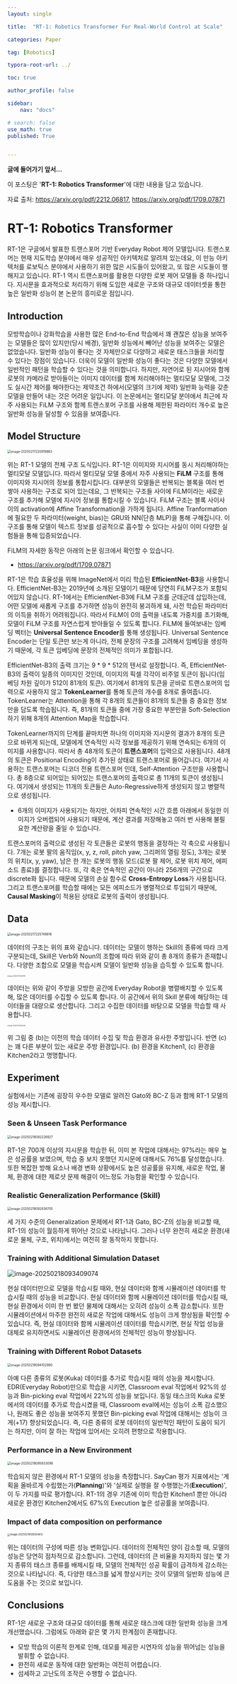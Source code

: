 ```yaml
---
layout: single

title:  "RT-1: Robotics Transformer For Real-World Control at Scale"

categories: Paper

tag: [Robotics]

typora-root-url: ../

toc: true

author_profile: false

sidebar:
    nav: "docs"

# search: false
use_math: true
published: True


---
```




**글에 들어가기 앞서...**

이 포스팅은 '**RT-1: Robotics Transformer**'에 대한 내용을 담고 있습니다.



자료 출처: <https://arxiv.org/pdf/2212.06817>, <https://arxiv.org/pdf/1709.07871>









# RT-1: Robotics Transformer

RT-1은 구글에서 발표한 트랜스포머 기반 Everyday Robot 제어 모델입니다. 트랜스포머는 현재 지도학습 분야에서 매우 성공적인 아키텍처로 알려져 있는데요, 이 만능 아키텍처를 로보틱스 분야에서 사용하기 위한 많은 시도들이 있어왔고, 또 많은 시도들이 행해지고 있습니다. RT-1 역시 트랜스포머를 활용한 다양한 로봇 제어 모델들 중 하나입니다. 지시문을 효과적으로 처리하기 위해 도입한 새로운 구조와 대규모 데이터셋을 통한 높은 일반화 성능이 본 논문의 흥미로운 점입니다.







## Introduction

모방학습이나 강화학습을 사용한 많은 End-to-End 학습에서 꽤 괜찮은 성능을 보여주는 모델들은 많이 있지만(당시 배경), 일반화 성능에서 빼어난 성능을 보여주는 모델은 없었습니다. 일반화 성능이 좋다는 것 자체만으로 다양하고 새로운 태스크들을 처리할 수 있다는 장점이 있습니다. 더욱이 모델이 일반화 성능이 좋다는 것은 다양한 모델에서 일반적인 패턴을 학습할 수 있다는 것을 의미합니다. 하지만, 자연어로 된 지시어와 함께 로봇의 카메라로 받아들이는 이미지 데이터를 함께 처리해야하는 멀티모달 모델에, 그것도 실시간 제어를 해야한다는 제약조건 하에서(모델의 크기에 제약) 일반화 능력을 갖춘 모델을 만들어 내는 것은 어려운 일입니다. 이 논문에서는 멀티모달 분야에서 최근에 자주 사용되는 FiLM 구조와 함께 트랜스포머 구조를 사용해 제한된 파라미터 개수로 높은 일반화 성능을 달성할 수 있음을 보여줍니다.







## Model Structure

<img src="/images/2025-02-17-Paper_RT-1/image-20250217220919863.png" alt="image-20250217220919863" style="zoom:50%;" />

위는 RT-1 모델의 전체 구조 도식입니다. RT-1은 이미지와 지시어를 동시 처리해야하는 멀티모달 모델입니다. 따라서 멀티모달 모델 중에서 자주 사용되는 **FiLM** 구조를 통해 이미지와 지시어의 정보를 통합시킵니다. 대부분의 모델들은 반복되는 블록을 여러 번 쌓아 사용하는 구조로 되어 있는데요, 그 반복되는 구조들 사이에 FiLM이라는 새로운 구조를 추가해 모델에 지시어 정보를 통합시킬 수 있습니다. FiLM 구조는 블록 사이사이의 activation에 Affine Transformation을 가하게 됩니다. Affine Tranformation에 필요한 두 파라미터(weight, bias)는 GRU와 NN(단층 MLP)을 통해 구해집니다. 이 구조를 통해 모델이 텍스트 정보를 성공적으로 흡수할 수 있다는 사실이 이미 다양한 실험들을 통해 입증되었습니다.



FiLM의 자세한 동작은 아래의 논문 링크에서 확인할 수 있습니다.

- <https://arxiv.org/pdf/1709.07871>



RT-1은 학습 효율성을 위해 ImageNet에서 미리 학습된 **EfficientNet-B3**을 사용합니다. EfficientNet-B3는 2019년에 소개된 모델이기 때문에 당연히 FiLM구조가 포함되어있지 않습니다. RT-1에서는 EfficientNet-B3에 FiLM 구조를 군데군데 삽입하는데, 어떤 모델에 새롭게 구조를 추가하면 성능이 완전히 붕괴하게 돼, 사전 학습된 파라미터의 이득을 취하기 어려워집니다. 따라서 FiLM이 0의 출력을 내도록 가중치를 초기화해, 모델이 FiLM 구조를 자연스럽게 받아들일 수 있도록 합니다. FiLM에 들여보내는 임베딩 벡터는 **Universal Sentence Encoder**를 통해 생성됩니다. Universal Sentence Encoder는 단일 토큰만 보는게 아니라, 전체 문장의 구조를 고려해서 임베딩을 생성하기 때문에, 각 토큰 임베딩에 문장의 전체적인 의미가 포합됩니다. 



EfficientNet-B3의 출력 크기는 9 * 9 * 512의 텐서로 설정합니다. 즉, EfficientNet-B3의 출력이 일종의 이미지인 것인데, 이미지의 픽셀 각각이 비주얼 토큰이 됩니다(임베딩 차원 깊이가 512이 81개의 토큰). 여기에서 81개의 토큰을 곧바로 트랜스포머의 입력으로 사용하지 않고 **TokenLearner**를 통해 토큰의 개수를 8개로 줄여줍니다. TokenLearner는 Attention을 통해 각 8개의 토큰들이 81개의 토큰들 중 중요한 정보만을 담도록 학습됩니다. 즉, 81개의 토큰들 중에 가장 중요한 부분만을 Soft-Selection하기 위해 8개의 Attention Map을 학습합니다.



TokenLearner까지의 단계를 끝마치면 하나의 이미지와 지시문의 결과가 8개의 토큰으로 바뀌게 되는데, 모델에게 연속적인 시각 정보를 제공하기 위해 연속되는 6개의 이미지를 사용합니다. 따라서 총 48개의 토큰이 **트랜스포머**의 입력으로 사용됩니다. 48개의 토큰은 Positional Encoding이 추가된 상태로 트랜스포머로 들어갑니다. 여기서 사용하는 트랜스포머는 디코더 전용 트랜스포머 인데, Self-Attention 구조만을 사용합니다. 총 8층으로 되어있는 되어있는 트랜스포머의 출력으로 총 11개의 토큰이 생성됩니다. 여기에서 생성되는 11개의 토큰들은 Auto-Regressive하게 생성되지 않고 병렬적으로 생성됩니다. 

- 6개의 이미지가 사용되기는 하지만, 어차피 연속적인 시간 흐름 아래에서 동일한 이미지가 오버랩되어 사용되기 때문에, 계산 결과를 저장해놓고 여러 번 사용해 불필요한 계산량을 줄일 수 있습니다.



트랜스포머의 출력으로 생성된 각 토큰들은 로봇의 행동을 결정하는 각 축으로 사용됩니다. 7개는 로봇 팔의 움직임(x, y, z, roll, pitch yaw, 그리퍼의 열림 정도), 3개는 로봇의 위치(x, y, yaw), 남은 한 개는 로봇의 행동 모드(로봇 팔 제어, 로봇 위치 제어, 에피소드 종료)를 결정합니다. 또, 각 축은 연속적인 공간이 아니라 256개의 구간으로 discrete화 됩니다. 때문에 모델의 손실 함수로 **Cross-Entropy Loss**가 사용됩니다. 그리고 트랜스포머를 학습할 때에는 모든 에피소드가 병렬적으로 투입되기 때문에, **Causal Masking**이 적용된 상태로 로봇의 출력이 생성됩니다.







## Data

<img src="/images/2025-02-17-Paper_RT-1/image-20250217225749816.png" alt="image-20250217225749816" style="zoom:50%;" />

데이터의 구조는 위의 표와 같습니다. 데이터는 모델이 행하는 Skill의 종류에 따라 크게 구분되는데, Skill은 Verb와 Noun의 조합에 따라 위와 같이 총 8개의 종류가 존재합니다. 다양한 조합으로 모델을 학습시켜 모델이 일반화 성능을 습득할 수 있도록 합니다.



<img src="/images/2025-02-17-Paper_RT-1/image-20250217230240919.png" alt="image-20250217230240919" style="zoom:20%;" />

데이터는 위와 같이 주방을 모방한 공간에 Everyday Robot을 병렬배치할 수 있도록 해, 많은 데이터를 수집할 수 있도록 합니다. 이 공간에서 위의 Skill 분류에 해당하는 데이터들을 대량으로 생산합니다. 그리고 수집한 데이터를 바탕으로 모델을 학습할 때 사용합니다.



<img src="/images/2025-02-17-Paper_RT-1/image-20250217230454470.png" alt="image-20250217230454470" style="zoom:20%;" />

위 그림 중 (b)는 이전의 학습 데이터 수집 및 학습 환경과 유사한 주방입니다. 반면 (c)는 꽤 다른 부분이 있는 새로운 주방 환경입니다. (b) 환경을 Kitchen1, (c) 환경을 Kitchen2라고 명명합니다.







## Experiment

실험에서는 기존에 굉장히 우수한 모델로 알려진 Gato와 BC-Z 등과 함께 RT-1 모델의 성능 제시합니다.



### Seen & Unseen Task Performance 

<img src="/images/2025-02-17-Paper_RT-1/image-20250218092226927.png" alt="image-20250218092226927" style="zoom:50%;" />

RT-1은 700개 이상의 지시문을 학습한 뒤, 이미 본 작업에 대해서는 97%라는 매우 높은 성공률을 보였으며, 학습 중 보지 못했던 지시문에 대해서도 76%를 달성했습니다. 또한 복잡한 방해 요소나 배경 변화 상황에서도 높은 성공률을 유지해, 새로운 작업, 물체, 환경에 대한 제로샷 문제 해결이 어느정도 가능함을 확인할 수 있습니다.



### Realistic Generalization Performance (Skill)

<img src="/images/2025-02-17-Paper_RT-1/image-20250218092838705.png" alt="image-20250218092838705" style="zoom:50%;" />

세 가지 수준의 Generalization 문제에서 RT-1과 Gato, BC-Z의 성능을 비교할 때, RT-1의 성능이 월등하게 뛰어난 것으로 나타납니다. 그러나 너무 완전히 새로운 환경(새로운 물체, 구조, 위치)에서는 여전히 잘 동작하지 못합니다.



### Training with Additional Simulation Dataset

![image-20250218093409074](/images/2025-02-17-Paper_RT-1/image-20250218093409074.png)

현실 데이터만으로 모델을 학습시킬 때와, 현실 데이터와 함께 시뮬레이션 데이터를 학습시킬 때의 성능을 비교합니다. 현실 데이터와 함께 시뮬레이션 데이터를 학습시킬 때, 현실 환경에서 이미 한 번 봤던 물체에 대해서는 오히려 성능이 소폭 감소합니다. 또한 시뮬레이션에서 마주한 완전히 새로운 작업에 대해서도 성능이 크게 향상됨을 확인할 수 있습니다. 즉, 현실 데이터와 함께 시뮬레이션 데이터를 학습시키면, 현실 작업 성능을 대체로 유지하면서도 시뮬레이션 환경에서의 전체적인 성능이 향상됩니다.



### Training with Different Robot Datasets

<img src="/images/2025-02-17-Paper_RT-1/image-20250218094102990.png" alt="image-20250218094102990" style="zoom:50%;" />

아예 다른 종류의 로봇(Kuka) 데이터를 추가로 학습시킬 때의 성능을 제시합니다. EDR(Everyday Robot)만으로 학습을 시키면, Classroom eval 작업에서 92%의 성능과 Bin-picking eval 작업에서 22%의 성능을 보입니다. 동일 태스크의 Kuka 로봇에서의 데이터를 추가로 학습시켰을 때, Classroom eval에서는 성능이 소폭 감소했으나, 원래도 좋은 성능을 보여주지 못했던 Bin-picking eval 작업에 대해서는 성능이 크게(+17) 향상되었습니다. 즉, 다른 종류의 로봇 데이터의 일반적인 패턴이 도움이 되기는 하지만, 이미 잘 하는 작업에 있어서는 오히려 편향으로 작용합니다. 



### Performance in a New Environment

<img src="/images/2025-02-17-Paper_RT-1/image-20250218095833098.png" alt="image-20250218095833098" style="zoom:50%;" />

학습되지 않은 환경에서 RT-1 모델의 성능을 측정합니다. SayCan 평가 지표에서는 '계획을 올바르게 수립했는가(**Planning**)'와 '실제로 실행을 잘 수행했는가(**Execution**)', 이 두 가지를 따로 평가합니다. RT-1의 경우 기존에 이미 학습한 Kitchen1 뿐만 아니라 새로운 환경인 Kitchen2에서도 67%의 Execution 높은 성공률을 보여줍니다.



### Impact of data composition on performance

<img src="/images/2025-02-17-Paper_RT-1/image-20250218100504612.png" alt="image-20250218100504612" style="zoom:40%;" />

위는 데이터의 구성에 따른 성능 변화입니다. 데이터의 전체적인 양이 감소할 때, 모델의 성능은 당연히 점차적으로 감소합니다. 그런데, 데이터의 큰 비율을 차지하지 않는 몇 가지 종류의 태스크 종류를 배제시킬 때, 모델의 전체적인 성공 확률이 급격하게 감소하는 것으로 나타납니다. 즉, 다양한 태스크를 넓게 향상시키는 것이 모델의 일반화 성능에 큰 도움을 주는 것으로 보입니다.





## Conclusions

RT-1은 새로운 구조와 대규모 데이터를 통해 새로운 태스크에 대한 일반화 성능을 크게 개선했습니다. 그럼에도 아래와 같은 몇 가지 한계점이 존재합니다.



- 모방 학습의 이론적 한계로 인해, 데모를 제공한 시연자의 성능을 뛰어넘는 성능을 발휘할 수 없습니다.
- 완전히 새로운 동작에 대한 일반화는 여전히 어렵습니다.
- 섬세하고 고난도의 조작은 수행할 수 없습니다.





